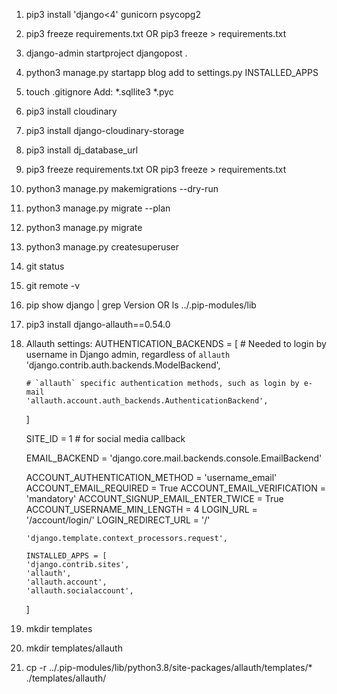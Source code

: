 1. pip3 install 'django<4' gunicorn psycopg2
2. pip3 freeze requirements.txt OR pip3 freeze > requirements.txt
3. django-admin startproject djangopost .
4. python3 manage.py startapp blog
    add to settings.py INSTALLED_APPS
5. touch .gitignore
    Add:
    *.sqllite3
    *.pyc
6. pip3 install cloudinary
7. pip3 install django-cloudinary-storage
8. pip3 install dj_database_url
9. pip3 freeze requirements.txt OR pip3 freeze > requirements.txt
10. python3 manage.py makemigrations --dry-run
11. python3 manage.py migrate --plan
12. python3 manage.py migrate
13. python3 manage.py createsuperuser
14. git status
15. git remote -v
16. pip show django | grep Version OR ls ../.pip-modules/lib
17. pip3 install django-allauth==0.54.0
18. Allauth settings:
    AUTHENTICATION_BACKENDS = [
        # Needed to login by username in Django admin, regardless of `allauth`
        'django.contrib.auth.backends.ModelBackend',

        # `allauth` specific authentication methods, such as login by e-mail
        'allauth.account.auth_backends.AuthenticationBackend',
    ]

    SITE_ID = 1  # for social media callback

    EMAIL_BACKEND = 'django.core.mail.backends.console.EmailBackend'

    ACCOUNT_AUTHENTICATION_METHOD = 'username_email'
    ACCOUNT_EMAIL_REQUIRED = True
    ACCOUNT_EMAIL_VERIFICATION = 'mandatory'
    ACCOUNT_SIGNUP_EMAIL_ENTER_TWICE = True
    ACCOUNT_USERNAME_MIN_LENGTH = 4
    LOGIN_URL = '/account/login/'
    LOGIN_REDIRECT_URL = '/'

    `'django.template.context_processors.request',`

        INSTALLED_APPS = [
        'django.contrib.sites',
        'allauth',
        'allauth.account',
        'allauth.socialaccount',
    ]
19. mkdir templates
20. mkdir templates/allauth
21. cp -r ../.pip-modules/lib/python3.8/site-packages/allauth/templates/* ./templates/allauth/ 
